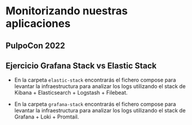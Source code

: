 # Monitorizando nuestras aplicaciones
## PulpoCon 2022

## Ejercicio Grafana Stack vs Elastic Stack

- En la carpeta `elastic-stack` encontrarás el fichero compose para levantar la infraestructura para analizar los logs utilizando el stack de Kibana + Elasticsearch + Logstash + Filebeat.

- En la carpeta `grafana-stack` encontrarás el fichero compose para levantar la infraestructura para analizar los logs utilizando el stack de Grafana + Loki + Promtail.